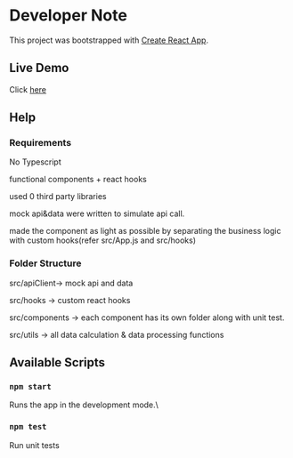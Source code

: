 

# Developer Note

This project was bootstrapped with [Create React App](https://github.com/facebook/create-react-app).

## Live Demo
Click [here](https://ivancheng1214.github.io/react-rewards-calculator/)

## Help

### Requirements
 No Typescript
 
 functional components + react hooks 
 
 used 0 third party libraries
 
 mock api&data were written to simulate api call.
 
 made the component as light as possible by separating the business logic with custom hooks(refer src/App.js and src/hooks)
 
 
### Folder Structure

src/apiClient-> mock api and data

src/hooks -> custom react hooks

src/components -> each component has its own folder along with unit test.

src/utils -> all data calculation & data processing functions



## Available Scripts

### `npm start`
Runs the app in the development mode.\

### `npm test`
Run unit tests
